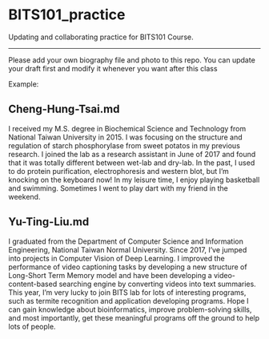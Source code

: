 # BITS101_practice
Updating and collaborating practice for BITS101 Course.

---

Please add your own biography file and photo to this repo. You can update your draft first and modify it whenever you want after this class

Example:

## Cheng-Hung-Tsai.md

I received my M.S. degree in Biochemical Science and Technology from National Taiwan University in 2015. I was focusing on the structure and regulation of starch phosphorylase from sweet potatos in my previous research. I joined the lab as a research assistant in June of 2017 and found that it was totally different between wet-lab and dry-lab. In the past, I used to do protein purification, electrophoresis and western blot, but I’m knocking on the keyboard now! In my leisure time, I enjoy playing basketball and swimming. Sometimes I went to play dart with my friend in the weekend.

## Yu-Ting-Liu.md

I graduated from the Department of Computer Science and Information Engineering, National Taiwan Normal University.  Since 2017, I’ve jumped into projects in Computer Vision of Deep Learning.  I improved the performance of video captioning tasks by developing a new structure of Long-Short Term Memory model and have been developing a video-content-based searching engine by converting videos into text summaries.  This year, I’m very lucky to join BITS lab for lots of interesting programs, such as termite recognition and application developing programs.  Hope I can gain knowledge about bioinformatics, improve problem-solving skills, and most importantly, get these meaningful programs off the ground to help lots of people.
